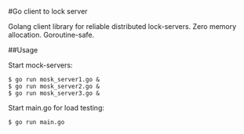 #Go client to lock server

Golang client library for reliable distributed lock-servers. Zero memory allocation. Goroutine-safe.

##Usage

Start mock-servers:

    $ go run mosk_server1.go &
    $ go run mosk_server2.go &
    $ go run mosk_server3.go &


Start main.go for load testing:

    $ go run main.go
